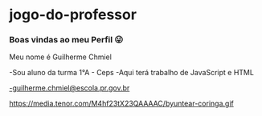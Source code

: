 # jogo-do-professor
### Boas vindas ao meu Perfil 😜
Meu nome é Guilherme Chmiel

-Sou aluno da turma 1°A - Ceps
-Aqui terá trabalho de JavaScript e HTML

-guilherme.chmiel@escola.pr.gov.br
 
  ![]()https://media.tenor.com/M4hf23tX23QAAAAC/byuntear-coringa.gif
